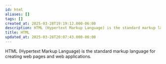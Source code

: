```yaml
---
id: html
aliases: []
tags: []
created_at: 2025-03-28T19:19:12.000-06:00
description: HTML (Hypertext Markup Language) is the standard markup language for creating web pages and web applications.
title: HTML
updated_at: 2025-03-28T20:07:43.000-06:00
---
```


HTML (Hypertext Markup Language) is the standard markup language for creating web pages and web applications.


